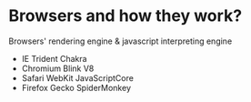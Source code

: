 # Browsers and how they work?

Browsers' rendering engine & javascript interpreting engine
- IE        Trident     Chakra 
- Chromium  Blink       V8
- Safari    WebKit      JavaScriptCore
- Firefox   Gecko       SpiderMonkey
